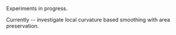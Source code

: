 Experiments in progress.

Currently -- investigate local curvature based smoothing with area
preservation.
